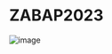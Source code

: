 # ZABAP2023
![image]([https://github.com/xxx/xxx/blob/master/xxx/xxx.png](https://github.com/yincheng1999/ZABAP2023/blob/main/CA02/DSC_0025.JPG))


